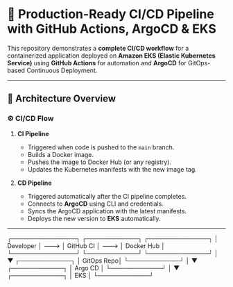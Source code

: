 # 🚀 Production-Ready CI/CD Pipeline with GitHub Actions, ArgoCD & EKS

This repository demonstrates a **complete CI/CD workflow** for a containerized application deployed on **Amazon EKS (Elastic Kubernetes Service)** using **GitHub Actions** for automation and **ArgoCD** for GitOps-based Continuous Deployment.

---

## 🧩 Architecture Overview


### ⚙️ CI/CD Flow
1. **CI Pipeline**
   - Triggered when code is pushed to the `main` branch.
   - Builds a Docker image.
   - Pushes the image to Docker Hub (or any registry).
   - Updates the Kubernetes manifests with the new image tag.

2. **CD Pipeline**
   - Triggered automatically after the CI pipeline completes.
   - Connects to **ArgoCD** using CLI and credentials.
   - Syncs the ArgoCD application with the latest manifests.
   - Deploys the new version to **EKS** automatically.

---


┌───────────────┐       ┌────────────┐        ┌──────────────┐
│   Developer    │ ---> │ GitHub CI  │ --->   │ Docker Hub   │
└───────────────┘       └────────────┘        └──────────────┘
                             │
                             ▼
                       ┌────────────┐
                       │ GitOps Repo│
                       └────────────┘
                             │
                             ▼
                       ┌────────────┐
                       │  Argo CD   │
                       └────────────┘
                             │
                             ▼
                       ┌────────────┐
                       │    EKS     │
                       └────────────┘
